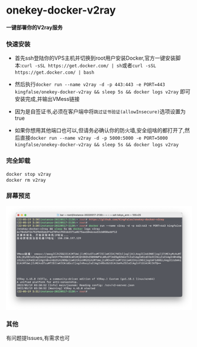 # onekey-docker-v2ray

**一键部署你的V2ray服务**

### 快速安装
* 首先ssh登陆你的VPS主机并切换到root用户安装Docker,官方一键安装脚本:`curl -sSL https://get.docker.com/ | sh`或者`curl -sSL https://get.docker.com/ | bash`

* 然后执行`docker run --name v2ray -d -p 443:443 -e PORT=443 kingfalse/onekey-docker-v2ray && sleep 5s && docker logs v2ray` 即可安装完成,并输出VMess链接

* 因为是自签证书,必须在客户端中将`跳过证书验证(allowInsecure)`选项设置为true

* 如果你想用其他端口也可以,但请务必确认你的防火墙,安全组啥的都打开了,然后直接`docker run --name v2ray -d -p 5000:5000 -e PORT=5000 kingfalse/onekey-docker-v2ray && sleep 5s && docker logs v2ray` 

### 完全卸载
```
docker stop v2ray
docker rm v2ray
```

### 屏幕预览
![screenshot](screenshot/img.png)

### 其他
有问题提Issues,有需求也可

